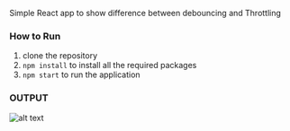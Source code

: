 Simple React app to show difference between debouncing and Throttling

### How to Run
  1) clone the repository
  2) `npm install` to install all the required packages
  3) `npm start`  to run the application
  
 ### OUTPUT
 
   ![alt text](https://drive.google.com/file/d/1n8iOV8bLosKb9N-vM9V6NQMnT-om-OwO/preview)
